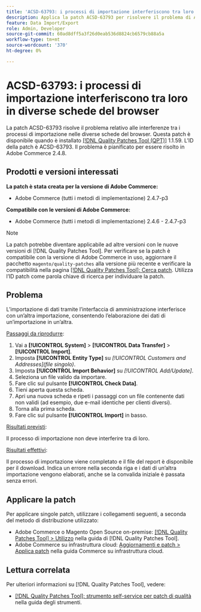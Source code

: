 ```yaml
---
title: 'ACSD-63793: i processi di importazione interferiscono tra loro in diverse schede del browser'
description: Applica la patch ACSD-63793 per risolvere il problema di Adobe Commerce, in cui i processi di importazione interferiscono tra loro in diverse schede del browser.
feature: Data Import/Export
role: Admin, Developer
source-git-commit: 60ad8dff5a3f26d0eab536d8824cb6579cb88a5a
workflow-type: tm+mt
source-wordcount: '370'
ht-degree: 0%

---
```



# ACSD-63793: i processi di importazione interferiscono tra loro in diverse schede del browser

La patch ACSD-63793 risolve il problema relativo alle interferenze tra i processi di importazione nelle diverse schede del browser. Questa patch è disponibile quando è installato [[!DNL Quality Patches Tool (QPT)]](/help/tools/quality-patches-tool/quality-patches-tool-to-self-serve-quality-patches.md) 1.1.59. L’ID della patch è ACSD-63793. Il problema è pianificato per essere risolto in Adobe Commerce 2.4.8.

## Prodotti e versioni interessati

**La patch è stata creata per la versione di Adobe Commerce:**

* Adobe Commerce (tutti i metodi di implementazione) 2.4.7-p3

**Compatibile con le versioni di Adobe Commerce:**

* Adobe Commerce (tutti i metodi di implementazione) 2.4.6 - 2.4.7-p3

>[!NOTE]
>
>La patch potrebbe diventare applicabile ad altre versioni con le nuove versioni di [!DNL Quality Patches Tool]. Per verificare se la patch è compatibile con la versione di Adobe Commerce in uso, aggiornare il pacchetto `magento/quality-patches` alla versione più recente e verificare la compatibilità nella pagina [[!DNL Quality Patches Tool]: Cerca patch](https://experienceleague.adobe.com/tools/commerce-quality-patches/index.html). Utilizza l’ID patch come parola chiave di ricerca per individuare la patch.

## Problema

L’importazione di dati tramite l’interfaccia di amministrazione interferisce con un’altra importazione, consentendo l’elaborazione dei dati di un’importazione in un’altra.

<u>Passaggi da riprodurre</u>:

1. Vai a **[!UICONTROL System]** > **[!UICONTROL Data Transfer]** > **[!UICONTROL Import]**.
1. Imposta **[!UICONTROL Entity Type]** su *[!UICONTROL Customers and Addresses](file singolo)*.
1. Imposta **[!UICONTROL Import Behavior]** su *[!UICONTROL Add/Update]*.
1. Seleziona un file valido da importare.
1. Fare clic sul pulsante **[!UICONTROL Check Data]**.
1. Tieni aperta questa scheda.
1. Apri una nuova scheda e ripeti i passaggi con un file contenente dati non validi (ad esempio, due e-mail identiche per clienti diversi).
1. Torna alla prima scheda.
1. Fare clic sul pulsante **[!UICONTROL Import]** in basso.

<u>Risultati previsti</u>:

Il processo di importazione non deve interferire tra di loro.

<u>Risultati effettivi</u>:

Il processo di importazione viene completato e il file del report è disponibile per il download. Indica un errore nella seconda riga e i dati di un’altra importazione vengono elaborati, anche se la convalida iniziale è passata senza errori.

## Applicare la patch

Per applicare singole patch, utilizzare i collegamenti seguenti, a seconda del metodo di distribuzione utilizzato:

* Adobe Commerce o Magento Open Source on-premise: [[!DNL Quality Patches Tool] > Utilizzo](/help/tools/quality-patches-tool/usage.md) nella guida di [!DNL Quality Patches Tool].
* Adobe Commerce su infrastruttura cloud: [Aggiornamenti e patch > Applica patch](https://experienceleague.adobe.com/docs/commerce-cloud-service/user-guide/develop/upgrade/apply-patches.html) nella guida Commerce su infrastruttura cloud.

## Lettura correlata

Per ulteriori informazioni su [!DNL Quality Patches Tool], vedere:

* [[!DNL Quality Patches Tool]: strumento self-service per patch di qualità](/help/tools/quality-patches-tool/quality-patches-tool-to-self-serve-quality-patches.md) nella guida degli strumenti.
